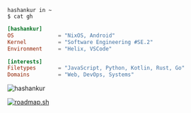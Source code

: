```shell
hashankur in ~
$ cat gh
```

```toml
[hashankur]
OS              = "NixOS, Android"
Kernel          = "Software Engineering #SE.2"
Environment     = "Helix, VSCode"

[interests]
Filetypes       = "JavaScript, Python, Kotlin, Rust, Go"
Domains         = "Web, DevOps, Systems"
```

<img src="https://github-readme-stats-hashankur.vercel.app/api/top-langs/?username=hashankur&layout=compact&langs_count=20&disable_animations=true&theme=graywhite&hide=qml,latte,cmake,php,glsl,hack,scss,objective-c,ruby,starlark,emacs%20lisp,swift,html,c%2B%2B,jupyter%20notebook" alt="hashankur" />

[![roadmap.sh](https://api.roadmap.sh/v1-badge/tall/660fa066da1671f986212599?variant=light&roadmaps=devops%2Cfull-stack%2Candroid%2Cdatastructures-and-algorithms)](https://roadmap.sh)

<!--
Here are some ideas to get you started:

- 🔭 I’m currently working on ...
- 🌱 I’m currently learning ...
- 👯 I’m looking to collaborate on ...
- 🤔 I’m looking for help with ...
- 💬 Ask me about ...
- 📫 How to reach me: ...
- 😄 Pronouns: ...
- ⚡ Fun fact: ...
-->
